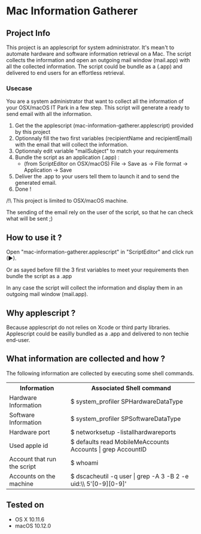 # Mac Information Gatherer

## Project Info

This project is an applescript for system administrator. It's mean't to automate hardware and software information retrieval on a Mac. The script collects the information and open an outgoing mail window (mail.app) with all the collected information. The script could be bundle as a (.app) and delivered to end users for an effortless retrieval.

### Usecase

You are a system administrator that want to collect all the information of your OSX/macOS IT Park in a few step. This script will generate a ready to send email with all the information.  
	
 1. Get the the applescript (mac-information-gatherer.applescript) provided by this project 
 2. Optionnaly fill the two first variables (recipientName and recipientEmail) with the email that will collect the information.
 3. Optionnaly edit variable "mailSubject" to match your requirements
 3. Bundle the script as an application (.app) :
    - (from ScriptEditor on OSX/macOS) File -> Save as -> File format -> Application -> Save
 4. Deliver the .app to your users tell them to launch it and to send the generated email.
 5. Done !

/!\ This project is limited to OSX/macOS machine. 

The sending of the email rely on the user of the script, so that he can check what will be sent ;)

## How to use it ?

Open "mac-information-gatherer.applescript" in "ScriptEditor" and click run (►).

Or as sayed before fill the 3 first variables to meet your requirements then bundle the script as a .app

In any case the script will collect the information and display them in an outgoing mail window (mail.app).

## Why applescript ?

Because applescript do not relies on Xcode or third party libraries. Applescript could be easilly bundled as a .app and delivered to non techie end-user.

## What information are collected and how ?

The following information are collected by executing some shell commands.

<table>
<tr>
<th>Information</th>
<th>Associated Shell command</th>
</tr>
<tr>
<td>Hardware Information</td>
<td>$ system_profiler SPHardwareDataType</td>
</tr>
<tr>
<td>Software Information</td>
<td>$ system_profiler SPSoftwareDataType</td>
</tr>
<tr>
<td>Hardware port</td>
<td>$ networksetup -listallhardwareports</td>
</tr>
<tr>
<td>Used apple id</td>
<td>$ defaults read MobileMeAccounts Accounts | grep AccountID</td>
</tr>
<tr>
<td>Account that run the script</td>
<td>$ whoami</td>
</tr>
<tr>
<td>Accounts on the machine</td>
<td>$ dscacheutil -q user | grep -A 3 -B 2 -e uid:\\ 5'[0-9][0-9]'</td>
</tr>
</table>

## Tested on

- OS X 10.11.6
- macOS 10.12.0
